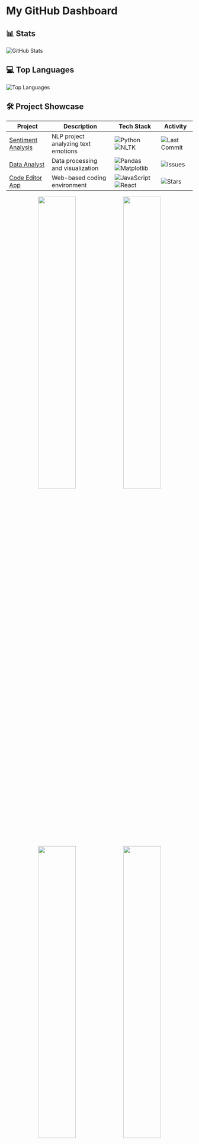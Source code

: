 # My GitHub Dashboard

## 📊 Stats
![GitHub Stats](https://github-readme-stats.vercel.app/api?username=Venkateshx7&show_icons=true)

## 💻 Top Languages
![Top Languages](https://github-readme-stats.vercel.app/api/top-langs/?username=Venkateshx7)

## 🛠️ Project Showcase

| Project | Description | Tech Stack | Activity |
|---------|-------------|------------|----------|
| [Sentiment Analysis](https://github.com/Venkateshx7/sentiment-analysis) | NLP project analyzing text emotions | ![Python](https://img.shields.io/badge/Python-3776AB?logo=python) ![NLTK](https://img.shields.io/badge/NLTK-FFD43B) | ![Last Commit](https://img.shields.io/github/last-commit/Venkateshx7/sentiment-analysis) |
| [Data Analyst](https://github.com/Venkateshx7/Data-Analyst) | Data processing and visualization | ![Pandas](https://img.shields.io/badge/Pandas-150458?logo=pandas) ![Matplotlib](https://img.shields.io/badge/Matplotlib-11557C?logo=matplotlib) | ![Issues](https://img.shields.io/github/issues/Venkateshx7/Data-Analyst) |
| [Code Editor App](https://github.com/Venkateshx7/code-editor-app) | Web-based coding environment | ![JavaScript](https://img.shields.io/badge/JavaScript-F7DF1E?logo=javascript) ![React](https://img.shields.io/badge/React-61DAFB?logo=react) | ![Stars](https://img.shields.io/github/stars/Venkateshx7/code-editor-app) |

<div align="center">
  <img src="https://github.com/user-attachments/assets/07c081d1-3c84-4ff9-a15c-3f17e2f77961" width="45%">
  <img src="https://github.com/user-attachments/assets/5d342b08-f909-4c21-a2d2-489fe157c213" width="45%">
  <img src="https://github.com/user-attachments/assets/5fd83f95-f905-40a8-b48e-63c53d7cded6" width="45%">
  <img src="https://github.com/user-attachments/assets/8915cb42-ce9e-4201-bf0a-c4d498902569" width="45%"> 
</div>
*Project previews: Sentiment Analysis (left) and Code Editor (right)*




